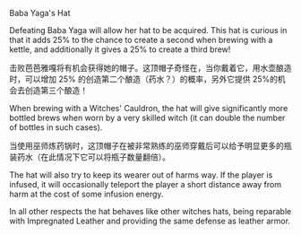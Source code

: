 Baba Yaga's Hat

Defeating Baba Yaga will allow her hat to be acquired. This hat is curious in that it adds 25% to the chance to create a second  when brewing with a kettle, and additionally it gives a 25% to create a third brew!

击败芭芭雅嘎将有机会获得她的帽子。这顶帽子奇怪在，当你戴着它，用水壶酿造时，可以增加 25% 的创造第二个酿造（药水？）的概率，另外它提供 25%的机会去创造第三个酿造！

When brewing with a Witches' Cauldron, the hat will give significantly more bottled brews when worn by a very skilled witch (it can double the number of bottles in such cases).

当使用巫师炼药锅时，这顶帽子在被非常熟练的巫师穿戴后可以给予明显更多的瓶装药水（在此情况下它可以将瓶子数量翻倍）。

The hat will also try to keep its wearer out of harms way. If the player is infused, it will occasionally teleport the player a short distance away from harm at the cost of some infusion energy.



In all other respects the hat behaves like other witches hats, being reparable with Impregnated Leather and providing the same defense as leather armor.
